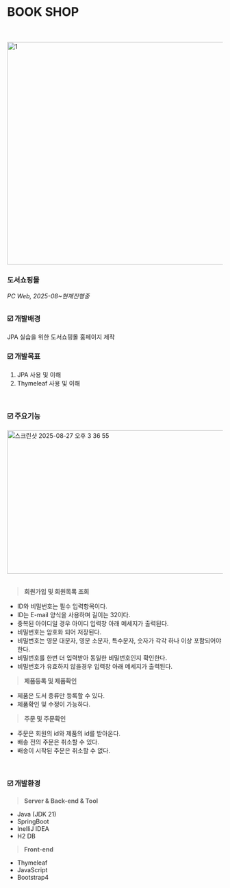 # BOOK SHOP
<br>
<br>
<img width="917" height="518" alt="1" src="https://github.com/user-attachments/assets/b2cb113c-8a19-489a-8dda-1acd58e2affe" />

### 도서쇼핑몰
*PC Web, 2025-08~현재진행중*
<br>

##

### ☑️ 개발배경
JPA 실습을 위한 도서쇼핑몰 홈페이지 제작
<br>

### ☑️ 개발목표
1. JPA 사용 및 이해
2. Thymeleaf 사용 및 이해
<br>

### ☑️ 주요기능

<img width="801" height="334" alt="스크린샷 2025-08-27 오후 3 36 55" src="https://github.com/user-attachments/assets/3e39b5af-7fab-4d4e-bf79-fe6d91e0abac" />
<br><br>

>  **회원가입 및 회원목록 조회**
 - ID와 비밀번호는 필수 입력항목이다.
 - ID는 E-mail 양식을 사용하며 길이는 32이다.
 - 중복된 아이디일 경우 아이디 입력창 아래 메세지가 출력된다.
 - 비밀번호는 암호화 되어 저장된다.
 - 비밀번호는 영문 대문자, 영문 소문자, 특수문자, 숫자가 각각 하나 이상 포함되어야 한다.
 - 비밀번호를 한번 더 입력받아 동일한 비밀번호인지 확인한다.
 - 비밀번호가 유효하지 않을경우 입력창 아래 메세지가 출력된다.


>  **제품등록 및 제품확인**
- 제품은 도서 종류만 등록할 수 있다.
- 제품확인 및 수정이 가능하다.

>  **주문 및 주문확인**
- 주문은 회원의 id와 제품의 id를 받아온다.
- 배송 전의 주문은 취소할 수 있다.
- 배송이 시작된 주문은 취소할 수 없다.
<br/>

### ☑️ 개발환경
> **Server & Back-end & Tool**
- Java (JDK 21)
- SpringBoot
- InelliJ IDEA
- H2 DB

> **Front-end**
- Thymeleaf
- JavaScript
- Bootstrap4
<br>

